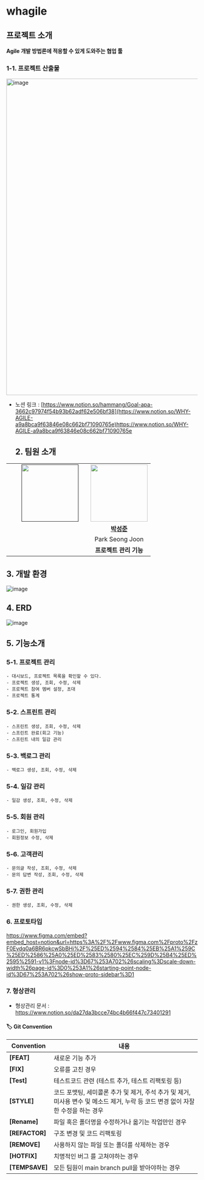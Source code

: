 # whagile
## 프로젝트 소개 
**Agile 개발 방법론에 적응할 수 있게 도와주는 협업 툴**
### 1-1. 프로젝트 산출물
<img width="831" alt="image" src="https://github.com/myrhymetree/whagile/assets/94158097/3be39555-b319-4285-ac99-1493130cd994">

* 노션 링크 : [https://www.notion.so/hammang/Goal-apa-3662c97974f54b93b62adf62e506bf38](https://www.notion.so/WHY-AGILE-a9a8bca9f63846e08c662bf71090765e)https://www.notion.so/WHY-AGILE-a9a8bca9f63846e08c662bf71090765e

  ## 2. 팀원 소개
<table>
  <tr>
    <td align="center"><a href="" width="150px;" alt="">
    <td align="center"><a href="" width="150px;" alt="">
    <td align="center"><a href=""><img src="" width="150px;" alt="">
    <td align="center"><a href=""><img src=" width="150px;" alt="">
    <td align="center"><a href="https://github.com/myrhymetree"><img src="https://avatars.githubusercontent.com/myrhymetree" width="150px;" alt="">
    </td>
  </tr>
  <tr>
    <td align="center"><a href=""><b></b></td>
    <td align="center"><a href=""><b></b></td>
    <td align="center"><a href=""><b></b></td>
    <td align="center"><a href=""><b></b></td>
    <td align="center"><a href="https://github.com/myrhymetree"><b>박성준</b></td>
  </tr>

  <tr>
    <td align="center"></td>
    <td align="center"></td>
    <td align="center"></td>
    <td align="center"></td>
    <td align="center">Park Seong Joon</td>
  </tr>
    <tr>
    <td align="center"><strong></strong></td>
    <td align="center"><strong></strong></td>
    <td align="center"><strong></strong></td>
    <td align="center"><strong></strong></td>
    <td align="center"><strong>프로젝트 관리 기능</strong></td>
  </tr>
</table>

## 3. 개발 환경
![image](https://github.com/myrhymetree/whagile/assets/94158097/f2628832-410e-4684-923a-1c6f3ebb88e8)

## 4. ERD
![image](https://github.com/myrhymetree/whagile/assets/94158097/5d455d1a-9539-4485-a386-4eaf541f1d36)

## 5. 기능소개
### 5-1. 프로젝트 관리
    - 대시보드, 프로젝트 목록을 확인할 수 있다.
    - 프로젝트 생성, 조회, 수정, 삭제
    - 프로젝트 참여 멤버 설정, 초대
    - 프로젝트 통계
### 5-2. 스프린트 관리
    - 스프린트 생성, 조회, 수정, 삭제
    - 스프린트 완료(회고 기능)
    - 스프린트 내의 일감 관리
### 5-3. 백로그 관리
    - 백로그 생성, 조회, 수정, 삭제 
### 5-4. 일감 관리
    - 일감 생성, 조회, 수정, 삭제 
### 5-5. 회원 관리
    - 로그인, 회원가입
    - 회원정보 수정, 삭제
### 5-6. 고객관리
    - 문의글 작성, 조회, 수정, 삭제
    - 문의 답변 작성, 조회, 수정, 삭제
### 5-7. 권한 관리 
    - 권한 생성, 조회, 수정, 삭제 

### 6. 프로토타입
https://www.figma.com/embed?embed_host=notion&url=https%3A%2F%2Fwww.figma.com%2Fproto%2FzF0Evdq0a6BR6pkcwSbBHi%2F%25ED%2594%2584%25EB%25A1%259C%25ED%2586%25A0%25ED%2583%2580%25EC%259D%25B4%25ED%2595%2591-v1%3Fnode-id%3D67%253A702%26scaling%3Dscale-down-width%26page-id%3D0%253A1%26starting-point-node-id%3D67%253A702%26show-proto-sidebar%3D1

### 7. 형상관리

* 형상관리 문서 : https://www.notion.so/da27da3bcce74bc4b66f447c73401291

#### 🏷️ Git Convention
| **Convention**  | **내용**                                                         |
|-----------------|----------------------------------------------------------------|
| **[FEAT]**        | 새로운 기능 추가                                                      |
| **[FIX]**         | 오류를 고친 경우                                                          |
| **[Test]**        |  테스트코드 관련 (테스트 추가, 테스트 리팩토링 등)     |
| **[STYLE]**     | 코드 포맷팅, 세미콜론 추가 및 제거, 주석 추가 및 제거,  미사용 변수 및 메소드 제거, 누락 등 코드 변경 없이 자잘한 수정을 하는 경우               |
| **[Rename]**      | 파일 혹은 폴더명을 수정하거나 옮기는 작업만인 경우                                   |
| **[REFACTOR]**      | 구조 변경 및 코드 리팩토링                                            |
| **[REMOVE]**      | 사용하지 않는 파일 또는 폴더를 삭제하는 경우                                            |
| **[HOTFIX]** | 치명적인 버그 를 고쳐야하는 경우                                                  |
| **[TEMPSAVE]** | 모든 팀원이 main branch pull을 받아야하는 경우                                         |
